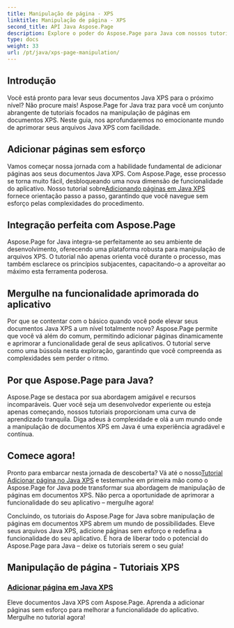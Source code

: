 ```yaml
---
title: Manipulação de página - XPS
linktitle: Manipulação de página - XPS
second_title: API Java Aspose.Page
description: Explore o poder do Aspose.Page para Java com nossos tutoriais. Eleve seus documentos Java XPS adicionando páginas sem esforço para melhorar a funcionalidade do aplicativo.
type: docs
weight: 33
url: /pt/java/xps-page-manipulation/
---
```


## Introdução

Você está pronto para levar seus documentos Java XPS para o próximo nível? Não procure mais! Aspose.Page for Java traz para você um conjunto abrangente de tutoriais focados na manipulação de páginas em documentos XPS. Neste guia, nos aprofundaremos no emocionante mundo de aprimorar seus arquivos Java XPS com facilidade.

## Adicionar páginas sem esforço

 Vamos começar nossa jornada com a habilidade fundamental de adicionar páginas aos seus documentos Java XPS. Com Aspose.Page, esse processo se torna muito fácil, desbloqueando uma nova dimensão de funcionalidade do aplicativo. Nosso tutorial sobre[Adicionando páginas em Java XPS](./add-page/) fornece orientação passo a passo, garantindo que você navegue sem esforço pelas complexidades do procedimento.

## Integração perfeita com Aspose.Page

Aspose.Page for Java integra-se perfeitamente ao seu ambiente de desenvolvimento, oferecendo uma plataforma robusta para manipulação de arquivos XPS. O tutorial não apenas orienta você durante o processo, mas também esclarece os princípios subjacentes, capacitando-o a aproveitar ao máximo esta ferramenta poderosa.

## Mergulhe na funcionalidade aprimorada do aplicativo

Por que se contentar com o básico quando você pode elevar seus documentos Java XPS a um nível totalmente novo? Aspose.Page permite que você vá além do comum, permitindo adicionar páginas dinamicamente e aprimorar a funcionalidade geral de seus aplicativos. O tutorial serve como uma bússola nesta exploração, garantindo que você compreenda as complexidades sem perder o ritmo.

## Por que Aspose.Page para Java?

Aspose.Page se destaca por sua abordagem amigável e recursos incomparáveis. Quer você seja um desenvolvedor experiente ou esteja apenas começando, nossos tutoriais proporcionam uma curva de aprendizado tranquila. Diga adeus à complexidade e olá a um mundo onde a manipulação de documentos XPS em Java é uma experiência agradável e contínua.

## Comece agora!

 Pronto para embarcar nesta jornada de descoberta? Vá até o nosso[Tutorial Adicionar página no Java XPS](./add-page/) e testemunhe em primeira mão como o Aspose.Page for Java pode transformar sua abordagem de manipulação de páginas em documentos XPS. Não perca a oportunidade de aprimorar a funcionalidade do seu aplicativo – mergulhe agora!

Concluindo, os tutoriais do Aspose.Page for Java sobre manipulação de páginas em documentos XPS abrem um mundo de possibilidades. Eleve seus arquivos Java XPS, adicione páginas sem esforço e redefina a funcionalidade do seu aplicativo. É hora de liberar todo o potencial do Aspose.Page para Java – deixe os tutoriais serem o seu guia!
## Manipulação de página - Tutoriais XPS
### [Adicionar página em Java XPS](./add-page/)
Eleve documentos Java XPS com Aspose.Page. Aprenda a adicionar páginas sem esforço para melhorar a funcionalidade do aplicativo. Mergulhe no tutorial agora!